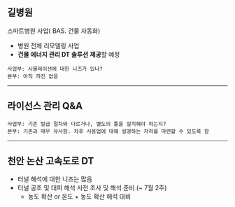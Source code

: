 
## 길병원

스마트병원 사업( BAS. 건물 자동화)
- 병원 전체 리모델링 사업
-  **건물 에너지 관리 DT 솔루션** **제공**할 예정

```
사업부: 시뮬레이션에 대한 니즈가 있나? 
본부: 아직 까진 없음
```

---

## 라이선스 관리 Q&A

```
사업부: 기존 발급 절차와 다르거나, 별도의 툴을 설치해야 하는지?
본부: 기존과 매우 유사함. 차후 사용법에 대해 설명하는 자리를 마련할 수 있도록 함
```

---
## 천안 논산 고속도로 DT

- 터널 해석에 대한 니즈는 많음
- 터널 공조 및 대피 해석 사전 조사 및 해석 준비 (~ 7월 2주)
	- 농도 확산 or 온도 + 농도 확산 해석 대비

